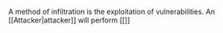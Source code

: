 A method of infiltration is the exploitation of vulnerabilities. An [[Attacker|attacker]] will perform [[]]